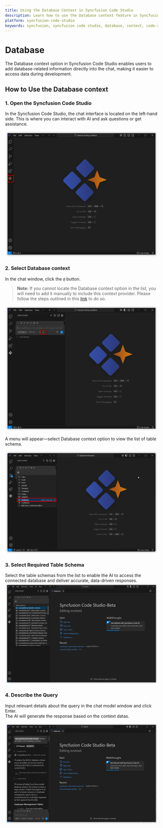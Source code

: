 ```yaml
---
title: Using the Database Context in Syncfusion Code Studio
description: Learn how to use the Database context feature in Syncfusion Code Studio to integrate database schema and enable data-aware AI conversations.
platform: syncfusion-code-studio
keywords: syncfusion, syncfusion code studio, database, context, code-studio, data-driven, AI, developer-tools, productivity
---
```

 
# Database 
 
The Database context option in Syncfusion Code Studio enables users to add database-related information directly into the chat, making it easier to access data during development.
 
## How to Use the Database context
 
### 1. Open the Syncfusion Code Studio
 
In the Syncfusion Code Studio, the chat interface is located on the left-hand side. This is where you can interact with AI and ask questions or get assistance.

<img src="../../feature-images/open_chat.png" alt="open chat" />
 
### 2. Select Database context
 
In the chat window, click the `@` button.  
> **Note:** If you cannot locate the Database context option in the list, you will need to add it manually to include this context provider. Please follow the steps outlined in this [link](/code-studio/features/context-providers/add-more-contextproviders/How-to-configure-more-contextproviders) to do so.

<img src="../../feature-images/click-context.png" alt="Clickcontext" />
 
A menu will appear—select Database context option to view the list of table schema.

<img src="../../feature-images/Databaseselect.png" alt="opencontext" />
 
### 3. Select Required Table Schema
 
Select the table schemas from the list to enable the AI to access the connected database and deliver accurate, data-driven responses.
<img src="../../feature-images/database-choose.png" alt="output" />

 
### 4. Describe the Query
 
Input relevant details about the query in the chat model window and click Enter.  
The AI will generate the response based on the context datas.

<img src="../../feature-images/database-output.png" alt="output" />